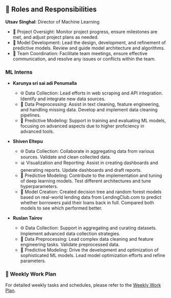 ## 👥 Roles and Responsibilities

**Utsav Singhal**: Director of Machine Learning
  - 🧠 Project Oversight: Monitor project progress, ensure milestones are met, and adjust project plans as needed.
  - 🤖 Model Development: Lead the design, development, and refinement of predictive models. Review and guide model architecture and algorithms.
  - 🤝 Team Coordination: Facilitate team meetings, ensure effective communication, and resolve any issues or conflicts within the team.

### ML Interns

- **Karunya sri sai adi Penumalla**
  - 🌐 Data Collection: Lead efforts in web scraping and API integration. Identify and integrate new data sources.
  - 🧹 Data Preprocessing: Assist in text cleaning, feature engineering, and handling missing data. Develop and implement data cleaning pipelines.
  - 🤖 Predictive Modeling: Support in training and evaluating ML models, focusing on advanced aspects due to higher proficiency in advanced tools.

- **Shiven Eltepu**
  - 🌐 Data Collection: Collaborate in aggregating data from various sources. Validate and clean collected data.
  - 📊 Visualization and Reporting: Assist in creating dashboards and generating reports. Update dashboards and draft reports.
  - 🤖 Predictive Modeling: Contribute to the implementation and tuning of deep learning models. Test different architectures and tune hyperparameters.
  - 🌟 Model Creation: Created decision tree and random forest models based on real-world lending data from LendingClub.com to predict whether borrowers paid their loans back in full. Compared both models to see which performed better.

- **Ruslan Tairov**
  - 🌐 Data Collection: Support in aggregating and curating datasets. Implement advanced data collection strategies.
  - 🧹 Data Preprocessing: Lead complex data cleaning and feature engineering tasks. Validate preprocessed data.
  - 🤖 Predictive Modeling: Drive the development and optimization of sophisticated ML models. Lead model optimization efforts and refine parameters.

### 📅 Weekly Work Plan

For detailed weekly tasks and schedules, please refer to the [Weekly Work Plan](WEEKLY_WORK_PLAN.md).
